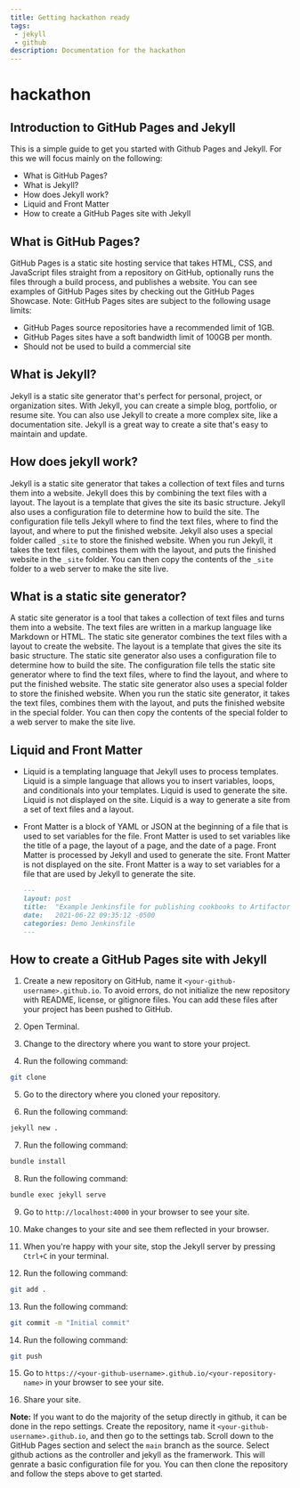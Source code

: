 ```yaml
---
title: Getting hackathon ready
tags:
 - jekyll
 - github
description: Documentation for the hackathon
---
```



# hackathon

## Introduction to GitHub Pages and Jekyll

This is a simple guide to get you started with Github Pages and Jekyll. For this we will focus mainly on the following:

- What is GitHub Pages?
- What is Jekyll?
- How does Jekyll work?
- Liquid and Front Matter
- How to create a GitHub Pages site with Jekyll


## What is GitHub Pages?

GitHub Pages is a static site hosting service that takes HTML, CSS, and JavaScript files straight from a repository on GitHub, optionally runs the files through a build process, and publishes a website. You can see examples of GitHub Pages sites by checking out the GitHub Pages Showcase. Note: GitHub Pages sites are subject to the following usage limits:

- GitHub Pages source repositories have a recommended limit of 1GB.
- GitHub Pages sites have a soft bandwidth limit of 100GB per month.
- Should not be used to build a commercial site

## What is Jekyll?

Jekyll is a static site generator that's perfect for personal, project, or organization sites. With Jekyll, you can create a simple blog, portfolio, or resume site. You can also use Jekyll to create a more complex site, like a documentation site. Jekyll is a great way to create a site that's easy to maintain and update.


## How does jekyll work?

Jekyll is a static site generator that takes a collection of text files and turns them into a website. Jekyll does this by combining the text files with a layout. The layout is a template that gives the site its basic structure. Jekyll also uses a configuration file to determine how to build the site. The configuration file tells Jekyll where to find the text files, where to find the layout, and where to put the finished website. Jekyll also uses a special folder called `_site` to store the finished website. When you run Jekyll, it takes the text files, combines them with the layout, and puts the finished website in the `_site` folder. You can then copy the contents of the `_site` folder to a web server to make the site live.

## What is a static site generator?

A static site generator is a tool that takes a collection of text files and turns them into a website. The text files are written in a markup language like Markdown or HTML. The static site generator combines the text files with a layout to create the website. The layout is a template that gives the site its basic structure. The static site generator also uses a configuration file to determine how to build the site. The configuration file tells the static site generator where to find the text files, where to find the layout, and where to put the finished website. The static site generator also uses a special folder to store the finished website. When you run the static site generator, it takes the text files, combines them with the layout, and puts the finished website in the special folder. You can then copy the contents of the special folder to a web server to make the site live.

## Liquid and Front Matter

- Liquid is a templating language that Jekyll uses to process templates. Liquid is a simple language that allows you to insert variables, loops, and conditionals into your templates. Liquid is used to generate the site. Liquid is not displayed on the site. Liquid is a way to generate a site from a set of text files and a layout.

- Front Matter is a block of YAML or JSON at the beginning of a file that is used to set variables for the file. Front Matter is used to set variables like the title of a page, the layout of a page, and the date of a page. Front Matter is processed by Jekyll and used to generate the site. Front Matter is not displayed on the site. Front Matter is a way to set variables for a file that are used by Jekyll to generate the site.

   ```markdown
   ---
   layout: post
   title:  "Example Jenkinsfile for publishing cookbooks to Artifactory"
   date:   2021-06-22 09:35:12 -0500
   categories: Demo Jenkinsfile
   ---
   ```

## How to create a GitHub Pages site with Jekyll

1. Create a new repository on GitHub, name it `<your-github-username>.github.io`. To avoid errors, do not initialize the new repository with README, license, or gitignore files. You can add these files after your project has been pushed to GitHub.

2. Open Terminal.

3. Change to the directory where you want to store your project.

4. Run the following command:

```bash
git clone
```

5. Go to the directory where you cloned your repository.

6. Run the following command:

```bash
jekyll new .
```

7. Run the following command:

```bash
bundle install
```

8. Run the following command:

```bash
bundle exec jekyll serve
```

9. Go to `http://localhost:4000` in your browser to see your site.

10. Make changes to your site and see them reflected in your browser.

11. When you're happy with your site, stop the Jekyll server by pressing `Ctrl+C` in your terminal.

12. Run the following command:

```bash
git add .
```

13. Run the following command:

```bash
git commit -m "Initial commit"
```

14. Run the following command:

```bash
git push
```

15. Go to `https://<your-github-username>.github.io/<your-repository-name>` in your browser to see your site.

16. Share your site.


__**Note:**__ If you want to do the majority of the setup directly in github, it can be done in the repo settings. Create the repository, name it `<your-github-username>.github.io`, and then go to the settings tab. Scroll down to the GitHub Pages section and select the `main` branch as the source. Select github actions as the controller and jekyll as the framerwork. This will genrate a basic configuration file for you. You can then clone the repository and follow the steps above to get started.
